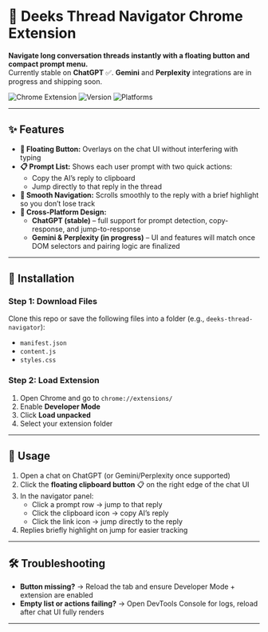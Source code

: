 # 🧭 Deeks Thread Navigator Chrome Extension

**Navigate long conversation threads instantly with a floating button and compact prompt menu.**  
Currently stable on **ChatGPT** ✅. **Gemini** and **Perplexity** integrations are in progress and shipping soon.  

![Chrome Extension](https://img.shields.io/badge/Chrome-Extension-brightgreen)
![Version](https://img.shields.io/badge/Version-1.0-blue)
![Platforms](https://img.shields.io/badge/Platforms-ChatGPT%20(stable)%20|%20Gemini%20(dev)%20|%20Perplexity%20(dev)-orange)

---

## ✨ Features

- **🎯 Floating Button:** Overlays on the chat UI without interfering with typing  
- **📋 Prompt List:** Shows each user prompt with two quick actions:
  - Copy the AI’s reply to clipboard  
  - Jump directly to that reply in the thread  
- **🚀 Smooth Navigation:** Scrolls smoothly to the reply with a brief highlight so you don’t lose track  
- **🔧 Cross-Platform Design:**  
  - **ChatGPT (stable)** – full support for prompt detection, copy-response, and jump-to-response  
  - **Gemini & Perplexity (in progress)** – UI and features will match once DOM selectors and pairing logic are finalized  

---

## 🚀 Installation

### Step 1: Download Files
Clone this repo or save the following files into a folder (e.g., `deeks-thread-navigator`):
- `manifest.json`
- `content.js`
- `styles.css`

### Step 2: Load Extension
1. Open Chrome and go to `chrome://extensions/`
2. Enable **Developer Mode**
3. Click **Load unpacked**
4. Select your extension folder

---

## 🎯 Usage

1. Open a chat on ChatGPT (or Gemini/Perplexity once supported)  
2. Click the **floating clipboard button** 📋 on the right edge of the chat UI  
3. In the navigator panel:  
   - Click a prompt row → jump to that reply  
   - Click the clipboard icon → copy AI’s reply  
   - Click the link icon → jump directly to the reply  
4. Replies briefly highlight on jump for easier tracking  

---

## 🛠️ Troubleshooting

- **Button missing?** → Reload the tab and ensure Developer Mode + extension are enabled  
- **Empty list or actions failing?** → Open DevTools Console for logs, reload after chat UI fully renders  

---